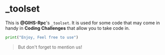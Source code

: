 # _toolset
This is **@GIHS-Rpc**'s `_toolset`.
It is used for some code that may come in handy in **Coding Challenges** that allow you to take code in.
```python
print("Enjoy, Feel free to use")
```
> But don't forget to mention us!
